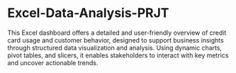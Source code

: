 # Excel-Data-Analysis-PRJT
This Excel dashboard offers a detailed and user-friendly overview of credit card usage and customer behavior, designed to support business insights through structured data visualization and analysis. Using dynamic charts, pivot tables, and slicers, it enables stakeholders to interact with key metrics and uncover actionable trends.

